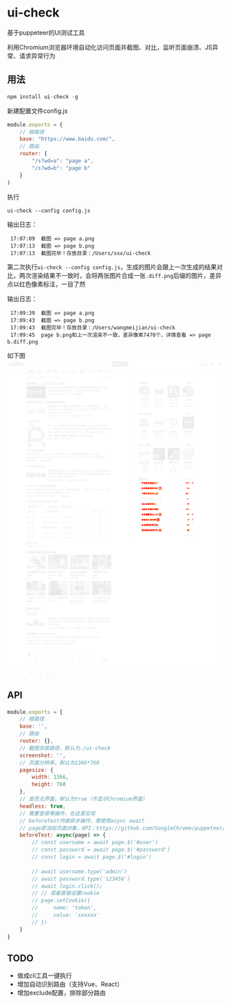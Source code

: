 # ui-check
基于puppeteer的UI测试工具

利用Chromium浏览器环境自动化访问页面并截图、对比，监听页面崩溃、JS异常、请求异常行为

## 用法
```js
npm install ui-check -g
```
新建配置文件config.js

```js
module.exports = {
    // 根路径
	base: "https://www.baidu.com/",
	// 路由
	router: {
		"/s?wd=a": "page a",
		"/s?wd=b": "page b"
	}
)
```
执行

```
ui-check --config config.js
```

输出日志：

```
 17:07:09  截图 => page a.png 
 17:07:13  截图 => page b.png 
 17:07:13  截图完毕！存放目录：/Users/xxx/ui-check 
```

第二次执行```ui-check --config config.js```，生成的图片会跟上一次生成的结果对比，两次渲染结果不一致时，会将两张图片合成一张```.diff.png```后缀的图片，差异点以红色像素标注，一目了然

输出日志：

```
 17:09:39  截图 => page a.png 
 17:09:43  截图 => page b.png 
 17:09:43  截图完毕！存放目录：/Users/wangmeijian/ui-check 
 17:09:45  page b.png和上一次渲染不一致，差异像素7470个，详情查看 => page b.diff.png
```

如下图  
<img src="https://github.com/360hnjd-fe/ui-check/raw/master/example.png" width="800" />

## API

```js
module.exports = {
    // 根路径
    base: '',
    // 路由
    router: {},
    // 截图存放路径，默认为./ui-check
    screenshot: '',
    // 页面分辨率，默认为1366*768
    pagesize: {
        width: 1366,
        height: 768
    },
    // 是否无界面，默认为true（不显示Chromium界面）
    headless: true,
    // 需要登录等操作，在这里实现
    // beforeTest内做异步操作，需使用async await
    // page即当前页面对象，API：https://github.com/GoogleChrome/puppeteer/blob/v1.10.0/docs/api.md#class-page
    beforeTest: async(page) => {
        // const username = await page.$('#user')
        // const password = await page.$('#password')
        // const login = await page.$('#login')

        // await username.type('admin')
        // await password.type('123456')
        // await login.click();
        // // 或者直接设置cookie
        // page.setCookie({
        //     name: 'token',
        //     value: 'xxxxxx'
        // })
    }
}
```

## TODO

* 做成cli工具一键执行
* 增加自动识别路由（支持Vue、React）
* 增加exclude配置，排除部分路由